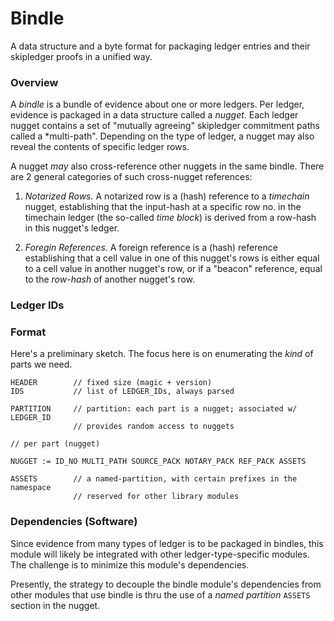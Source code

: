 Bindle
======

A data structure and a byte format for packaging ledger entries and their
skipledger proofs in a unified way.

### Overview

A *bindle* is a bundle of evidence about one or more ledgers. Per ledger,
evidence is packaged in a data structure called a *nugget*. Each ledger
nugget contains a set of "mutually agreeing" skipledger commitment paths
called a *multi-path". Depending on the type of ledger, a nugget may also
reveal the contents of specific ledger rows.

A nugget *may* also cross-reference other nuggets in the same bindle. There are 2
general categories of such cross-nugget references:

1. *Notarized Rows.* A notarized row is a (hash) reference to a *timechain* nugget,
establishing that the input-hash at a specific row no. in the timechain ledger
(the so-called *time block*) is derived from a row-hash in this nugget's ledger.

2. *Foregin References*. A foreign reference is a (hash) reference establishing
that a cell value in one of this nugget's rows is either equal to a cell value in
another nugget's row, or if a "beacon" reference, equal to the *row-hash* of
another nugget's row.


### Ledger IDs



### Format

Here's a preliminary sketch. The focus here
is on enumerating the *kind* of parts we need.



    HEADER        // fixed size (magic + version)
    IDS           // list of LEDGER_IDs, always parsed
    
    PARTITION     // partition: each part is a nugget; associated w/ LEDGER_ID
                  // provides random access to nuggets
    
    // per part (nugget)
    
    NUGGET := ID_NO MULTI_PATH SOURCE_PACK NOTARY_PACK REF_PACK ASSETS
    
    ASSETS        // a named-partition, with certain prefixes in the namespace
                  // reserved for other library modules
    

    


### Dependencies (Software)

Since evidence from many types of ledger is to be packaged in bindles, this module
will likely be integrated with other ledger-type-specific modules. The challenge is to
minimize this module's dependencies.

Presently, the strategy to decouple the bindle module's dependencies from other modules that
use bindle is thru the use of a *named partition* `ASSETS` section in the nugget.









